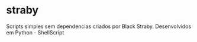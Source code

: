 # straby
Scripts simples sem dependencias criados por Black Straby.
Desenvolvidos em Python - ShellScript
